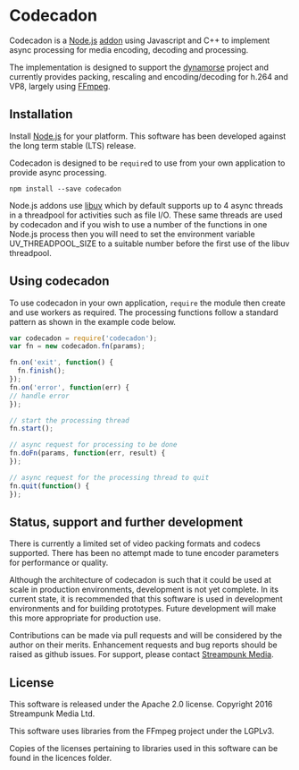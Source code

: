 # Codecadon

Codecadon is a [Node.js](http://nodejs.org/) [addon](http://nodejs.org/api/addons.html) using Javascript and C++ to implement async processing for media encoding, decoding and processing.

The implementation is designed to support the [dynamorse](http://github.com/Streampunk/dynamorse) project and currently provides packing, rescaling and encoding/decoding for h.264 and VP8, largely using [FFmpeg](http://www.ffmpeg.org/).

## Installation

Install [Node.js](http://nodejs.org/) for your platform. This software has been developed against the long term stable (LTS) release.

Codecadon is designed to be `require`d to use from your own application to provide async processing.

    npm install --save codecadon

Node.js addons use [libuv](http://libuv.org/) which by default supports up to 4 async threads in a threadpool for activities such as file I/O. These same threads are used by codecadon and if you wish to use a number of the functions in one Node.js process then you will need to set the environment variable UV_THREADPOOL_SIZE to a suitable number before the first use of the libuv threadpool.

## Using codecadon

To use codecadon in your own application, `require` the module then create and use workers as required.  The processing functions follow a standard pattern as shown in the example code below.

```javascript
var codecadon = require('codecadon');
var fn = new codecadon.fn(params);

fn.on('exit', function() {
  fn.finish();
});
fn.on('error', function(err) {
// handle error 
});

// start the processing thread
fn.start();

// async request for processing to be done
fn.doFn(params, function(err, result) {
});

// async request for the processing thread to quit
fn.quit(function() {
});
```
## Status, support and further development

There is currently a limited set of video packing formats and codecs supported.  There has been no attempt made to tune encoder parameters for performance or quality.

Although the architecture of codecadon is such that it could be used at scale in production environments, development is not yet complete. In its current state, it is recommended that this software is used in development environments and for building prototypes. Future development will make this more appropriate for production use.

Contributions can be made via pull requests and will be considered by the author on their merits. Enhancement requests and bug reports should be raised as github issues. For support, please contact [Streampunk Media](http://www.streampunk.media/).

## License

This software is released under the Apache 2.0 license. Copyright 2016 Streampunk Media Ltd.

This software uses libraries from the FFmpeg project under the LGPLv3.

Copies of the licenses pertaining to libraries used in this software can be found in the licences folder. 
